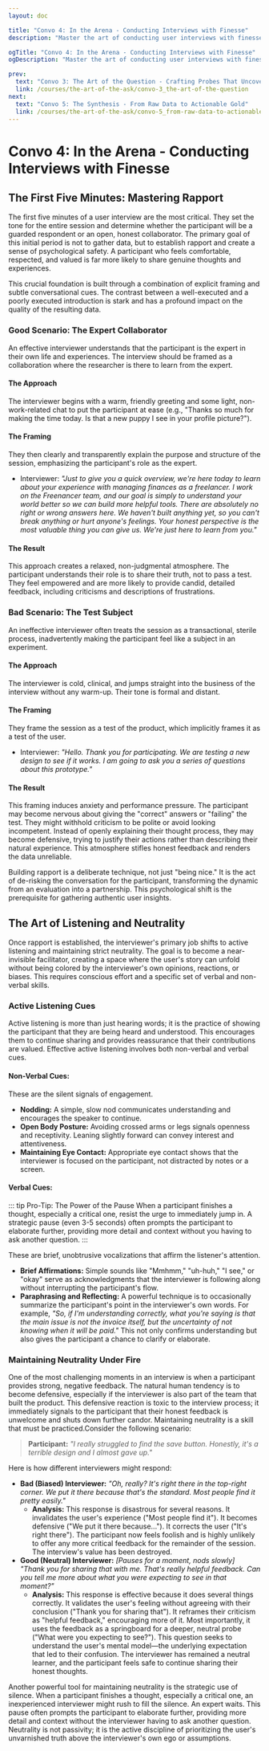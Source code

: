 ```yaml
---
layout: doc

title: "Convo 4: In the Arena - Conducting Interviews with Finesse"
description: "Master the art of conducting user interviews with finesse. Learn to build rapport, practice active listening, maintain neutrality, and handle challenging situations to gather authentic and reliable insights."

ogTitle: "Convo 4: In the Arena - Conducting Interviews with Finesse"
ogDescription: "Master the art of conducting user interviews with finesse. Learn to build rapport, practice active listening, maintain neutrality, and handle challenging situations to gather authentic and reliable insights."

prev:
  text: "Convo 3: The Art of the Question - Crafting Probes That Uncover Truth"
  link: /courses/the-art-of-the-ask/convo-3_the-art-of-the-question
next:
  text: "Convo 5: The Synthesis - From Raw Data to Actionable Gold"
  link: /courses/the-art-of-the-ask/convo-5_from-raw-data-to-actionable-gold
---
```

# Convo 4: In the Arena - Conducting Interviews with Finesse

## The First Five Minutes: Mastering Rapport

The first five minutes of a user interview are the most critical. They set the tone for the entire session and determine whether the participant will be a guarded respondent or an open, honest collaborator. The primary goal of this initial period is not to gather data, but to establish rapport and create a sense of psychological safety. A participant who feels comfortable, respected, and valued is far more likely to share genuine thoughts and experiences.

This crucial foundation is built through a combination of explicit framing and subtle conversational cues. The contrast between a well-executed and a poorly executed introduction is stark and has a profound impact on the quality of the resulting data.

### Good Scenario: The Expert Collaborator

An effective interviewer understands that the participant is the expert in their own life and experiences. The interview should be framed as a collaboration where the researcher is there to learn from the expert.

#### The Approach

The interviewer begins with a warm, friendly greeting and some light, non-work-related chat to put the participant at ease (e.g., "Thanks so much for making the time today. Is that a new puppy I see in your profile picture?").

#### The Framing

They then clearly and transparently explain the purpose and structure of the session, emphasizing the participant's role as the expert.

* Interviewer: *"Just to give you a quick overview, we're here today to learn about your experience with managing finances as a freelancer. I work on the Freenancer team, and our goal is simply to understand your world better so we can build more helpful tools. There are absolutely no right or wrong answers here. We haven't built anything yet, so you can't break anything or hurt anyone's feelings. Your honest perspective is the most valuable thing you can give us. We're just here to learn from you."*

#### The Result

This approach creates a relaxed, non-judgmental atmosphere. The participant understands their role is to share their truth, not to pass a test. They feel empowered and are more likely to provide candid, detailed feedback, including criticisms and descriptions of frustrations.

### Bad Scenario: The Test Subject

An ineffective interviewer often treats the session as a transactional, sterile process, inadvertently making the participant feel like a subject in an experiment.

#### The Approach

The interviewer is cold, clinical, and jumps straight into the business of the interview without any warm-up. Their tone is formal and distant.

#### The Framing

They frame the session as a test of the product, which implicitly frames it as a test of the user.

* Interviewer: *"Hello. Thank you for participating. We are testing a new design to see if it works. I am going to ask you a series of questions about this prototype."*

#### The Result

This framing induces anxiety and performance pressure. The participant may become nervous about giving the "correct" answers or "failing" the test. They might withhold criticism to be polite or avoid looking incompetent. Instead of openly explaining their thought process, they may become defensive, trying to justify their actions rather than describing their natural experience. This atmosphere stifles honest feedback and renders the data unreliable.

Building rapport is a deliberate technique, not just "being nice." It is the act of de-risking the conversation for the participant, transforming the dynamic from an evaluation into a partnership. This psychological shift is the prerequisite for gathering authentic user insights.

## The Art of Listening and Neutrality

Once rapport is established, the interviewer's primary job shifts to active listening and maintaining strict neutrality. The goal is to become a near-invisible facilitator, creating a space where the user's story can unfold without being colored by the interviewer's own opinions, reactions, or biases. This requires conscious effort and a specific set of verbal and non-verbal skills.

### Active Listening Cues

Active listening is more than just hearing words; it is the practice of showing the participant that they are being heard and understood. This encourages them to continue sharing and provides reassurance that their contributions are valued. Effective active listening involves both non-verbal and verbal cues.

#### Non-Verbal Cues:

These are the silent signals of engagement.

* **Nodding:** A simple, slow nod communicates understanding and encourages the speaker to continue.
* **Open Body Posture:** Avoiding crossed arms or legs signals openness and receptivity. Leaning slightly forward can convey interest and attentiveness.
* **Maintaining Eye Contact:** Appropriate eye contact shows that the interviewer is focused on the participant, not distracted by notes or a screen.

#### Verbal Cues:

::: tip Pro-Tip: The Power of the Pause
When a participant finishes a thought, especially a critical one, resist the urge to immediately jump in. A strategic pause (even 3-5 seconds) often prompts the participant to elaborate further, providing more detail and context without you having to ask another question.
:::

These are brief, unobtrusive vocalizations that affirm the listener's attention.

* **Brief Affirmations:** Simple sounds like "Mmhmm," "uh-huh," "I see," or "okay" serve as acknowledgments that the interviewer is following along without interrupting the participant's flow.
* **Paraphrasing and Reflecting:** A powerful technique is to occasionally summarize the participant's point in the interviewer's own words. For example, *"So, if I'm understanding correctly, what you're saying is that the main issue is not the invoice itself, but the uncertainty of not knowing when it will be paid."* This not only confirms understanding but also gives the participant a chance to clarify or elaborate.

### Maintaining Neutrality Under Fire

One of the most challenging moments in an interview is when a participant provides strong, negative feedback. The natural human tendency is to become defensive, especially if the interviewer is also part of the team that built the product. This defensive reaction is toxic to the interview process; it immediately signals to the participant that their honest feedback is unwelcome and shuts down further candor. Maintaining neutrality is a skill that must be practiced.Consider the following scenario:

> **Participant:** *"I really struggled to find the save button. Honestly, it's a terrible design and I almost gave up."*

Here is how different interviewers might respond:

* **Bad (Biased) Interviewer:** *"Oh, really? It's right there in the top-right corner. We put it there because that's the standard. Most people find it pretty easily."*
  * **Analysis:** This response is disastrous for several reasons. It invalidates the user's experience ("Most people find it"). It becomes defensive ("We put it there because..."). It corrects the user ("It's right there"). The participant now feels foolish and is highly unlikely to offer any more critical feedback for the remainder of the session. The interview's value has been destroyed.
* **Good (Neutral) Interviewer:** *\[Pauses for a moment, nods slowly\]* *"Thank you for sharing that with me. That's really helpful feedback. Can you tell me more about what you were expecting to see in that moment?"*
  * **Analysis:** This response is effective because it does several things correctly. It validates the user's feeling without agreeing with their conclusion ("Thank you for sharing that"). It reframes their criticism as "helpful feedback," encouraging more of it. Most importantly, it uses the feedback as a springboard for a deeper, neutral probe ("What were you expecting to see?"). This question seeks to understand the user's mental model—the underlying expectation that led to their confusion. The interviewer has remained a neutral learner, and the participant feels safe to continue sharing their honest thoughts.

Another powerful tool for maintaining neutrality is the strategic use of silence. When a participant finishes a thought, especially a critical one, an inexperienced interviewer might rush to fill the silence. An expert waits. This pause often prompts the participant to elaborate further, providing more detail and context without the interviewer having to ask another question. Neutrality is not passivity; it is the active discipline of prioritizing the user's unvarnished truth above the interviewer's own ego or assumptions.

